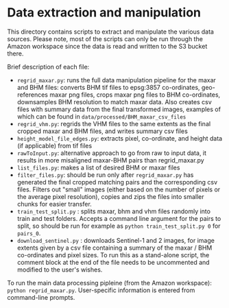 # Data extraction and manipulation

This directory contains scripts to extract and manipulate the various data sources. Please note, most of the scripts can only be run through the Amazon workspace
since the data is read and written to the S3 bucket there.

Brief description of each file:
 
* `regrid_maxar.py`: runs the full data manipulation pipeline for the maxar and BHM files: converts BHM tif files to epsg:3857 co-ordinates, geo-references maxar png files, crops maxar png files to BHM co-ordinates, downsamples BHM resolution to match maxar data. Also creates csv files with summary data from the final transformed images, examples of which can be found in `data/processed/BHM_maxar_csv_files`
* `regrid_vhm.py`: regrids the VHM files to the same extents as the final cropped maxar and BHM files, and writes summary csv files
* `height_model_file_edges.py`: extracts pixel, co-ordinate, and height data (if applicable) from tif files
* `rawToInput.py`: alternative approach to go from raw to input data, it results in more misaligned maxar-BHM pairs than regrid_maxar.py 
* `list_files.py`: makes a list of desired BHM or maxar files
* `filter_files.py`: should be run only after `regrid_maxar.py` has generated the final cropped matching pairs and the corresponding csv files. Filters out "small" images (either based on the number of pixels or the average pixel resolution), copies and zips the files into smaller chunks for easier transfer.
* `train_test_split.py` : splits maxar, bhm and vhm files randomly into train and test folders. Accepts a command line argument for the pairs to split, so should be run for example as `python train_test_split.py 0` for `pairs_0`.
* `download_sentinel.py` : downloads Sentinel-1 and 2 images, for image extents given by a csv file containing a summary of the maxar / BHM co-ordinates and pixel sizes. To run this as a stand-alone script, the comment block at the end of the file needs to be uncommented and modified to the user's wishes.

To run the main data processing pipleine (from the Amazon workspace): `python regrid_maxar.py`. User-specific information is entered from command-line prompts.

